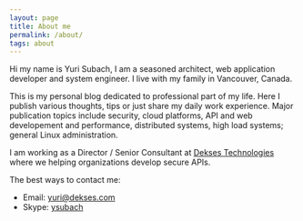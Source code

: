 ```yaml
---
layout: page
title: About me
permalink: /about/
tags: about
---
```


Hi my name is Yuri Subach, I am a seasoned architect, web application developer
and system engineer. I live with my family in Vancouver, Canada.

This is my personal blog dedicated to professional part of my life. Here I
publish various thoughts, tips or just share my daily work experience.  Major
publication topics include security, cloud platforms, API and web developement
and performance, distributed systems, high load systems; general Linux
administration.

I am working as a Director / Senior Consultant at 
[Dekses Technologies](http://www.dekses.com) where we helping organizations
develop secure APIs.

The best ways to contact me:

- Email: <yuri@dekses.com>
- Skype: [ysubach](skype:ysubach?chat)

